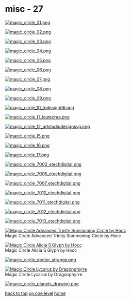 # misc - 27
[![magic_circle_01.png](/terminal/grey%20on%20black/big/magic%20circles/misc/magic_circle_01.png "magic_circle_01.png")](https://raw.githubusercontent.com/buckmanc/wallpapers/main/terminal/grey%20on%20black/big/magic%20circles/misc/magic_circle_01.png)

[![magic_circle_02.png](/terminal/grey%20on%20black/big/magic%20circles/misc/magic_circle_02.png "magic_circle_02.png")](https://raw.githubusercontent.com/buckmanc/wallpapers/main/terminal/grey%20on%20black/big/magic%20circles/misc/magic_circle_02.png)

[![magic_circle_03.png](/terminal/grey%20on%20black/big/magic%20circles/misc/magic_circle_03.png "magic_circle_03.png")](https://raw.githubusercontent.com/buckmanc/wallpapers/main/terminal/grey%20on%20black/big/magic%20circles/misc/magic_circle_03.png)

[![magic_circle_04.png](/terminal/grey%20on%20black/big/magic%20circles/misc/magic_circle_04.png "magic_circle_04.png")](https://raw.githubusercontent.com/buckmanc/wallpapers/main/terminal/grey%20on%20black/big/magic%20circles/misc/magic_circle_04.png)

[![magic_circle_05.png](/terminal/grey%20on%20black/big/magic%20circles/misc/magic_circle_05.png "magic_circle_05.png")](https://raw.githubusercontent.com/buckmanc/wallpapers/main/terminal/grey%20on%20black/big/magic%20circles/misc/magic_circle_05.png)

[![magic_circle_06.png](/terminal/grey%20on%20black/big/magic%20circles/misc/magic_circle_06.png "magic_circle_06.png")](https://raw.githubusercontent.com/buckmanc/wallpapers/main/terminal/grey%20on%20black/big/magic%20circles/misc/magic_circle_06.png)

[![magic_circle_07.png](/terminal/grey%20on%20black/big/magic%20circles/misc/magic_circle_07.png "magic_circle_07.png")](https://raw.githubusercontent.com/buckmanc/wallpapers/main/terminal/grey%20on%20black/big/magic%20circles/misc/magic_circle_07.png)

[![magic_circle_08.png](/terminal/grey%20on%20black/big/magic%20circles/misc/magic_circle_08.png "magic_circle_08.png")](https://raw.githubusercontent.com/buckmanc/wallpapers/main/terminal/grey%20on%20black/big/magic%20circles/misc/magic_circle_08.png)

[![magic_circle_09.png](/terminal/grey%20on%20black/big/magic%20circles/misc/magic_circle_09.png "magic_circle_09.png")](https://raw.githubusercontent.com/buckmanc/wallpapers/main/terminal/grey%20on%20black/big/magic%20circles/misc/magic_circle_09.png)

[![magic_circle_10_tpdesign06.png](/terminal/grey%20on%20black/big/magic%20circles/misc/magic_circle_10_tpdesign06.png "magic_circle_10_tpdesign06.png")](https://raw.githubusercontent.com/buckmanc/wallpapers/main/terminal/grey%20on%20black/big/magic%20circles/misc/magic_circle_10_tpdesign06.png)

[![magic_circle_11_loutecrea.png](/terminal/grey%20on%20black/big/magic%20circles/misc/magic_circle_11_loutecrea.png "magic_circle_11_loutecrea.png")](https://raw.githubusercontent.com/buckmanc/wallpapers/main/terminal/grey%20on%20black/big/magic%20circles/misc/magic_circle_11_loutecrea.png)

[![magic_circle_12_artstudiodesignsvg.png](/terminal/grey%20on%20black/big/magic%20circles/misc/magic_circle_12_artstudiodesignsvg.png "magic_circle_12_artstudiodesignsvg.png")](https://raw.githubusercontent.com/buckmanc/wallpapers/main/terminal/grey%20on%20black/big/magic%20circles/misc/magic_circle_12_artstudiodesignsvg.png)

[![magic_circle_15.png](/terminal/grey%20on%20black/big/magic%20circles/misc/magic_circle_15.png "magic_circle_15.png")](https://raw.githubusercontent.com/buckmanc/wallpapers/main/terminal/grey%20on%20black/big/magic%20circles/misc/magic_circle_15.png)

[![magic_circle_16.png](/terminal/grey%20on%20black/big/magic%20circles/misc/magic_circle_16.png "magic_circle_16.png")](https://raw.githubusercontent.com/buckmanc/wallpapers/main/terminal/grey%20on%20black/big/magic%20circles/misc/magic_circle_16.png)

[![magic_circle_17.png](/terminal/grey%20on%20black/big/magic%20circles/misc/magic_circle_17.png "magic_circle_17.png")](https://raw.githubusercontent.com/buckmanc/wallpapers/main/terminal/grey%20on%20black/big/magic%20circles/misc/magic_circle_17.png)

[![magic_circle_7003_etechdigital.png](/terminal/grey%20on%20black/big/magic%20circles/misc/magic_circle_7003_etechdigital.png "magic_circle_7003_etechdigital.png")](https://raw.githubusercontent.com/buckmanc/wallpapers/main/terminal/grey%20on%20black/big/magic%20circles/misc/magic_circle_7003_etechdigital.png)

[![magic_circle_7005_etechdigital.png](/terminal/grey%20on%20black/big/magic%20circles/misc/magic_circle_7005_etechdigital.png "magic_circle_7005_etechdigital.png")](https://raw.githubusercontent.com/buckmanc/wallpapers/main/terminal/grey%20on%20black/big/magic%20circles/misc/magic_circle_7005_etechdigital.png)

[![magic_circle_7007_etechdigital.png](/terminal/grey%20on%20black/big/magic%20circles/misc/magic_circle_7007_etechdigital.png "magic_circle_7007_etechdigital.png")](https://raw.githubusercontent.com/buckmanc/wallpapers/main/terminal/grey%20on%20black/big/magic%20circles/misc/magic_circle_7007_etechdigital.png)

[![magic_circle_7010_etechdigital.png](/terminal/grey%20on%20black/big/magic%20circles/misc/magic_circle_7010_etechdigital.png "magic_circle_7010_etechdigital.png")](https://raw.githubusercontent.com/buckmanc/wallpapers/main/terminal/grey%20on%20black/big/magic%20circles/misc/magic_circle_7010_etechdigital.png)

[![magic_circle_7011_etechdigital.png](/terminal/grey%20on%20black/big/magic%20circles/misc/magic_circle_7011_etechdigital.png "magic_circle_7011_etechdigital.png")](https://raw.githubusercontent.com/buckmanc/wallpapers/main/terminal/grey%20on%20black/big/magic%20circles/misc/magic_circle_7011_etechdigital.png)

[![magic_circle_7012_etechdigital.png](/terminal/grey%20on%20black/big/magic%20circles/misc/magic_circle_7012_etechdigital.png "magic_circle_7012_etechdigital.png")](https://raw.githubusercontent.com/buckmanc/wallpapers/main/terminal/grey%20on%20black/big/magic%20circles/misc/magic_circle_7012_etechdigital.png)

[![magic_circle_7013_etechdigital.png](/terminal/grey%20on%20black/big/magic%20circles/misc/magic_circle_7013_etechdigital.png "magic_circle_7013_etechdigital.png")](https://raw.githubusercontent.com/buckmanc/wallpapers/main/terminal/grey%20on%20black/big/magic%20circles/misc/magic_circle_7013_etechdigital.png)

[![Magic Circle Advanced Trinity Summoning Circle by Hocc](/terminal/grey%20on%20black/big/magic%20circles/misc/magic_circle_advanced_trinity_summoning_circle_by_hocc.png "Magic Circle Advanced Trinity Summoning Circle by Hocc")](https://raw.githubusercontent.com/buckmanc/wallpapers/main/terminal/grey%20on%20black/big/magic%20circles/misc/magic_circle_advanced_trinity_summoning_circle_by_hocc.png)\
Magic Circle Advanced Trinity Summoning Circle by Hocc

[![Magic Circle Alicia S Glyph by Hocc](/terminal/grey%20on%20black/big/magic%20circles/misc/magic_circle_alicia_s_glyph_by_hocc.png "Magic Circle Alicia S Glyph by Hocc")](https://raw.githubusercontent.com/buckmanc/wallpapers/main/terminal/grey%20on%20black/big/magic%20circles/misc/magic_circle_alicia_s_glyph_by_hocc.png)\
Magic Circle Alicia S Glyph by Hocc

[![magic_circle_doctor_strange.png](/terminal/grey%20on%20black/big/magic%20circles/misc/magic_circle_doctor_strange.png "magic_circle_doctor_strange.png")](https://raw.githubusercontent.com/buckmanc/wallpapers/main/terminal/grey%20on%20black/big/magic%20circles/misc/magic_circle_doctor_strange.png)

[![Magic Circle Lycarus by Dragonphyrre](/terminal/grey%20on%20black/big/magic%20circles/misc/magic_circle_lycarus_by_dragonphyrre.png "Magic Circle Lycarus by Dragonphyrre")](https://raw.githubusercontent.com/buckmanc/wallpapers/main/terminal/grey%20on%20black/big/magic%20circles/misc/magic_circle_lycarus_by_dragonphyrre.png)\
Magic Circle Lycarus by Dragonphyrre

[![magic_circle_planets_drawing.png](/terminal/grey%20on%20black/big/magic%20circles/misc/magic_circle_planets_drawing.png "magic_circle_planets_drawing.png")](https://raw.githubusercontent.com/buckmanc/wallpapers/main/terminal/grey%20on%20black/big/magic%20circles/misc/magic_circle_planets_drawing.png)


</p>
</details>


[back to top](#)
[up one level](/terminal/grey%20on%20black/big/magic%20circles/README.MD)
[home](/)
